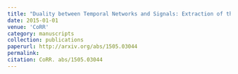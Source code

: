 ```yaml
---
title: "Duality between Temporal Networks and Signals: Extraction of the Temporal Network Structures"
date: 2015-01-01
venue: 'CoRR'
category: manuscripts
collection: publications
paperurl: http://arxiv.org/abs/1505.03044
permalink: 
citation: CoRR. abs/1505.03044
---
```

